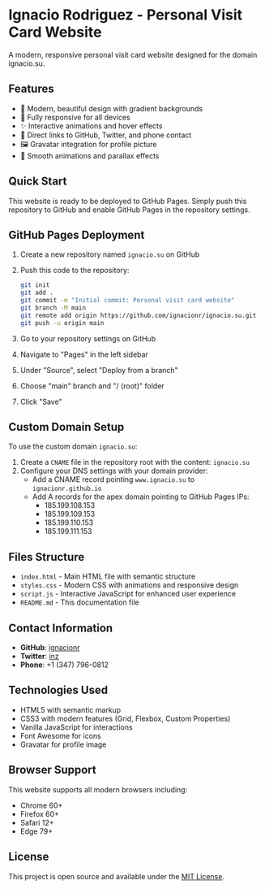 # Ignacio Rodriguez - Personal Visit Card Website

A modern, responsive personal visit card website designed for the domain ignacio.su.

## Features

- 🎨 Modern, beautiful design with gradient backgrounds
- 📱 Fully responsive for all devices
- ✨ Interactive animations and hover effects
- 🔗 Direct links to GitHub, Twitter, and phone contact
- 🖼️ Gravatar integration for profile picture
- 🌟 Smooth animations and parallax effects

## Quick Start

This website is ready to be deployed to GitHub Pages. Simply push this repository to GitHub and enable GitHub Pages in the repository settings.

## GitHub Pages Deployment

1. Create a new repository named `ignacio.su` on GitHub
2. Push this code to the repository:
   ```bash
   git init
   git add .
   git commit -m "Initial commit: Personal visit card website"
   git branch -M main
   git remote add origin https://github.com/ignacionr/ignacio.su.git
   git push -u origin main
   ```

3. Go to your repository settings on GitHub
4. Navigate to "Pages" in the left sidebar
5. Under "Source", select "Deploy from a branch"
6. Choose "main" branch and "/ (root)" folder
7. Click "Save"

## Custom Domain Setup

To use the custom domain `ignacio.su`:

1. Create a `CNAME` file in the repository root with the content: `ignacio.su`
2. Configure your DNS settings with your domain provider:
   - Add a CNAME record pointing `www.ignacio.su` to `ignacionr.github.io`
   - Add A records for the apex domain pointing to GitHub Pages IPs:
     - 185.199.108.153
     - 185.199.109.153
     - 185.199.110.153
     - 185.199.111.153

## Files Structure

- `index.html` - Main HTML file with semantic structure
- `styles.css` - Modern CSS with animations and responsive design
- `script.js` - Interactive JavaScript for enhanced user experience
- `README.md` - This documentation file

## Contact Information

- **GitHub**: [ignacionr](https://github.com/ignacionr)
- **Twitter**: [inz](https://twitter.com/inz)
- **Phone**: +1 (347) 796-0812

## Technologies Used

- HTML5 with semantic markup
- CSS3 with modern features (Grid, Flexbox, Custom Properties)
- Vanilla JavaScript for interactions
- Font Awesome for icons
- Gravatar for profile image

## Browser Support

This website supports all modern browsers including:
- Chrome 60+
- Firefox 60+
- Safari 12+
- Edge 79+

## License

This project is open source and available under the [MIT License](LICENSE).
